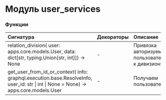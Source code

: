 # Модуль user_services



### Функции

| Сигнатура                                                                                                                                       | Декораторы | Описание                                         |
| :---------------------------------------------------------------------------------------------------------------------------------------------- | :--------- | :----------------------------------------------- |
| relation_division( user: apps.core.models.User, data: dict[str, typing.Union[str, int]]) -&#62; None                                            | -          | Привязка авторизуемого пользователя к дивизиону. |
| get_user_from_id_or_context( info: graphql.execution.base.ResolveInfo, user_id: str &#124; int &#124; None = None) -&#62; apps.core.models.User | -          | Получаем пользователя                            |